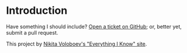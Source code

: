 # Introduction

Have something I should include? [Open a ticket on GitHub](https://github.com/narthur/knowledge/issues/new); or, better yet, submit a pull request.

This project by [Nikita Voloboev's "Everything I Know" site](https://wiki.nikitavoloboev.xyz/).

